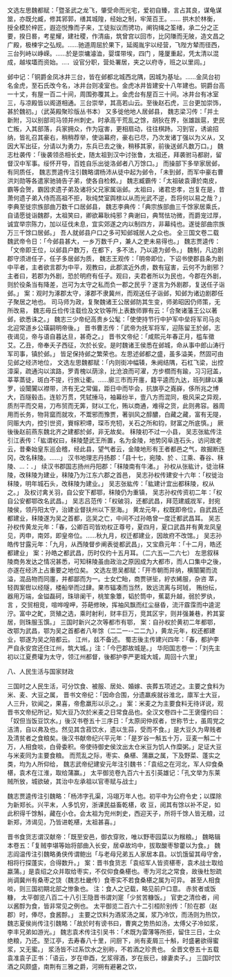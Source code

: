 <!-- { "loadSidebar": true } -->
文选左思魏都赋：「暨圣武之龙飞，肇受命而光宅，爱初自臻，言占其良，谋龟谋筮，亦既允臧，修其郛郭，缮其城隍，经始之制，牢笼百王。…… 拱木於林衡，授全模於梓匠，遐迩悦豫而子来，工徒拟议而骋功，阐钩绳之筌绪，承二分之正要，揆日晷，考星耀，建社稷，作清庙，筑曾宫以回市，比冈隒而无陂，造文昌之广殿，极楝宇之弘规。……驰道周屈於果下，延阁胤宇以经营，飞陛方辇而径西，三台列峙以峥嵘。……於是崇墉濬洫，婴堞带埃，四门  ，隆厦重起，凭太清以混成，越埃壒而资始。…．设官分职，营处署居，夹之以府寺，班之以里闾。」 

邺中记：「铜爵金凤冰井三台，皆在邺都北城西北隅，因城为基址。……金凤台初名金虎，至石氏改今名，冰井台则凌室也。金虎冰井皆建安十八年建也。铜爵台高一十丈，有屋一百二十间，周围弥覆其上。金虎台有屋百三十间。冰井台有冰室三，与凉殿皆以阁道相通。三台崇举，其高若山云。至後赵石虎，三台更加崇饰，甚於魏初。」（武英殿聚珍版丛书本） 
又多徙他地人居邺县， 
魏志梁习传：「并土新附，习以别部司马领并州刺史。时承高干荒乱之馀，胡狄在界，张雄跋扈，吏民亡叛，入其部落，兵家拥众，作为寇害，更相扇动，往往棋跱。习到官，诱谕招纳，皆礼召其豪右，稍稍荐举，使诣幕府，豪右已尽，乃次发诸丁强以为义从，又因大军出征，分请以为勇力，东兵已去之後，稍移其家，前後送邺凡数万口。」
魏志杜袭传：「後袭领丞相长史，随太祖到汉中讨张鲁，太祖还，拜袭驸马都尉，留督汉中军事。绥怀开导，百姓自乐出徙洛邺者八万馀口。」 
而操部下多举家居邺，有同质任， 
魏志贾逵传注引魏略谓杨沛从徒中起为邺令，「未到邺，而军中豪右曹洪刘勋等各遣家驰骑告子弟，使各自检敕。」
魏志臧霸传：「太祖破袁谭於南皮，霸等会贺，霸因求遗子弟及诸将父兄家属诣邺。太祖曰，诸君忠孝，岂复在是，昔萧何遗子弟入侍而高祖不拒，耿纯焚室舆榇以从而光武不逆，吾将何以易之哉？」 
李典至徙宗族部曲万数千口居邺县， 
魏志李典传：「典宗族部曲三千馀家居乘氏，自请愿徙诣魏郡，太祖笑曰，卿欲幕耿纯邪？典谢曰，典驽怯功微，而爵宠过厚，诚宜举宗陈力，加以征伐未息，宜实郊遂之内以制四方，非幕纯也。遂徙部曲宗族万三千馀口居邺。」 
吾人就邺县户口之多可知邺城居人之众也。 
全三国文卷二载魏武帝令日：「今邺县甚大，一乡万数千户，兼人之吏未易得也。」
魏志贾逵传：「文帝即王位，以邺县户数万，在都下，多不法，乃以逵为邺令。」 
魏制，凡边剧郡守须进任子，任子多居邺为质， 
魏志王观传：「明帝即位，下诏书使郡县条为剧中平者，主者欲言郡为中平，观教曰，此郡滨近外虏，数有寇害，云何不为剧邪？主者曰，若郡为外剧，恐於明府有任子。观曰，夫君者所以为民也，今郡在外剧，则於役条当有降差，岂可为太守之私而负一郡之民乎？遂言为外剧郡，复送任子诣邺。」
案：观时为涿郡太守，涿郡不隶冀州，而观送任子诣邺，知邺为诸边剧郡任子聚居之地也。 
司马师为政，复聚魏诸王公居邺防其生变，师弟昭因仍师策，无所改易， 
魏志毋丘俭传注载俭及文钦等所上表数师罪有云：「合聚诸藩王公以著邺，欲悉诛之。」
魏志三少帝纪高贵乡公髦：「使使持节行中护军中垒将军司马炎北迎常道乡公璜嗣明帝後。」
晋书曹志传：「武帝为抚军将军，迎陈留王於邺，志夜谒见，帝与语自暮达旦，甚奇之。」
晋书文帝纪：「咸熙元年春正月，槛车徵艾。乙丑，帝奉夭子西征，次於长安。是时魏诸王侯悉在邺城，命从事中郎山涛行军司事，镇於邺。」 
皆足保持邺之繁荣也。左思述邺都之盛，虽多溢美，然固可由见邺之经济地位， 
文选左思魏都赋：「内则街冲幅辏，朱阙结隅，石杠飞梁，出控漳渠，疏通沟以滨路，罗青槐以荫涂，比沧浪而可濯，方步櫩而有踰，习习冠盖，莘莘蒸徒，斑白不提，行旅让衢。……廓三市而开廛，籍平逵而九达，班列肆以兼罗，设闤闠以襟带，济有无之常偏，距日中而毕会，抗旗亭之嶤嶭，侈所兆之博大，百隧毂击。连轸万贯，凭轼捶马，袖幕纷半，壹八方而混同，极风采之异观，质剂平而交易，刀布贸而无筭，财以工化，贿以商通，难得之货，此则弗容。器周用而长务，物背窳而就攻，不鬻邪而豫贾，著驯风之醇醲，白藏之藏，富有无隄，同赈大内，控引世资，賨幏积墆，琛币充牣，关石之所和钧，财富之所底慎。」 
厥後後赵前燕东魏北齐之建都於邺，非无故矣。
秣陵初不过一小县， 
吴志张紘传注引江表传：「紘谓权曰，秣陵楚武王所置，名为金陵，地势冈阜连石头，访问故老云，昔秦始皇东巡会稽，经此县，望气者云，金陵地形有王者都邑之气，故掘断连冈，改名秣陵。……」
汉书地理志丹扬郡：「县十七，宛陵、於 、江乘、春谷、秣陵、…：．」
续汉书郡国志扬州丹阳郡：「秣陵南有牛渚。」 
孙权从张紘计，徒治秣陵，改秣陵为建业，秣陵乃为江东六郡之首邑， 
吴志孙权传建安十六年：「权徙治秣陵，明年城石头，改秣陵为建业。」
吴志张紘传：「紘建计宜出都秣陵，权从之。」
及权讨禽关羽，自公安下都鄂，秣陵仍为重镇，
吴志孙权传资初二年：「权自公安都鄂改名武昌。」
吴志吕范传：「权破羽，还都武昌，拜范建威戕军，封宛陵侯，领丹阳太守，治建业督扶州以下至海。」 
黄龙元年，权既即帝位，自武昌还都建业，秣陵遂为吴之首都，迄吴之亡，中间不过孙皓曾一度迁都武昌耳。 
吴志孙权传黄龙元年：「春，公卿百司皆劝权正尊号，夏四月，夏口武昌并有黄龙凤皇见，丙申，南郊，即皇帝位。……秋九月，权迁都建业，因故府不改馆。」
吴志孙皓传甘露元年：「九月，从西陵督步阐表徙都武昌」，又宝鼎元年：「十二月，皓还都建业」
案：孙皓之都武昌，历时仅约十五月耳。（二六五—二六七） 
左思叙秣陵商务发达之情况甚悉，可知秣陵虽由政治之原因成为大都市，而人口集中之後，亦遂在经济上占重要之地位矣。 
文选左思吴都赋：「开市朝而并纳，横闤闠而流溢，混品物而同廛，并都鄙而为一。士女伫眙，商贾骈坒，紵衣絺服，杂咨 萃，轻舆案辔以经隧，楼船举而过肆。果市辐凑而当然，致远流离与珂珬， 贿纷纭，器用万端，金镒磊砢，珠琲阑干，桃笙象簟，韬於筒中，蕉葛升越，弱於罗纨， 言  ，交贸相竞，喧哗喤呷，芬葩修映，挥袖风飘而红尘昼昏，流汗霡霂而中逵泥泞。富中之甿，货殖之选，乘时射利，财丰巨万，竞其区宇，则并强兼巷，矜其宴居，则珠服玉馔。」 
三国时新兴之次等都市有鄂， 
案：自孙权於黄初二年都鄂，改鄂为武昌，鄂为吴之首都者八年馀（二二一--二二九），黄龙元年，权还都建业，鄂遂为吴之陪都云。 
江州，兹不备述。 
蜀志後主传建兴四年：「春，都护李严自永安宫还住江州，筑大城。」注：「今巴郡故城是。」
华阳国志卷一：「刘先主初以江夏费瓘为太守，领江州都督，後都护李严更城大城，周回十六里」 



八、人民生活与国家财政 

三国时之人民生活，可分饮食、被服、居处、婚嫁、丧葬五项述之。主要之食料为米、麦、大豆之属， 
晋书文帝纪：「因命合围，分遗羸疾就谷淮北，廪军士大豆，人三升，钦闻之，果喜，帝愈羸形以示之。」
案：米麦之为主要食料无待详说，观晋书文帝纪所记，知大豆乃次於米麦之日常食品也。全汉文卷四十二王褒僮约曰：「奴但当饭豆饮水。」後汉书卷五十三序日：「太原闵仲叔者，世称节士，虽周党之洁清，自以弗及也。然见其含菽饮水，遗以生蒜，受而不食。」是大豆久为卑贱者及清贫者之食粮矣。後汉书献帝纪兴平元年：「是岁谷一斛五十万，豆麦一斛二十万，人相食啖，白骨委积。帝使待御史侯汶出太仓米豆为饥人作糜粥。」足证大豆与米麦同为主要食粮。 
而荒乱之际，枣实、桑椹、蒲嬴之属，下及野菜、蓬实之类，均为人所仰给， 
魏志武帝纪建安元年注引魏书：「袁绍之在河北，军人仰食桑椹，袁术在江淮，取给蒲赢。」
太平御览卷九百六十五引英雄记：「孔文举为东莱贼所放，城欲破，其治中左承祖以官枣赋与战士」 

魏志贾逵传注引魏略：「杨沛字孔渠，冯翊万年人也。初平中为公府令史；以牒除为新郑长。兴平末，人多饥穷，浙课民益畜乾椹，收 豆，阅其有馀以补不足，如此积得千馀斛，藏在小仓。会太祖为兖州刺史，西迎天子，所将千馀人皆无粮，过新郑，沛谒见，乃皆进乾椹，太祖甚喜。」 

晋书食货志谓汉献帝：「既至安邑，御衣穿败，唯以野枣园菜以为糇粮。」
魏略辑本卷五：「复贼李堪等始将部曲入长安，居卓故坞中，拔取酸枣黎藿以为食。」
魏志阎温传注引魏略勇侠传谓鲍出「与老母兄弟五人家居本县。以饥饿留其母守舍，相将行探蓬实，合得数升。」
案：晋书食货志「袁绍军人皆资椹枣，袁术战士取给蠃蒲。」是袁绍之众并取给枣实，不仅仰食桑椹也。枣为河北之常食，故後杜恕疏尚调冀州有桑枣之饶（魏志杜畿传）食枣实不若食桑椹之属为可异。 
甚至人相食啖，则三国初期北部之惨象也。 
注：食人之记载，略见前户口意。 
赤贫者或饭糠， 
太平御览八百二十八引王隐晋书谓刘寔「少贫苦糠饭。」 
官吏之清俭者，间以酱酻为食，皆非常见之例也。 
太平御览二百六十二引桓阶别传：「阶在郡（赵郡）时，俸尽，食酱酻。」 
主要之饮料为酒浆汤之属，浆乃冷饮，而汤则为热饮， 
魏志夏侯尚传注引魏略：「故於时有谤书曰，曹爽之势热如汤，太傅父子冷如浆，李丰兄弟如游光。」
魏志袁术传注引吴书：「术既为雷薄等所拒，留住三日，士众绝粮，乃还。至江亭，去寿春八十里，问厨下，尚有麦屑三十斛，时盛暑欲得蜜浆，又无蜜。」 
浆汤皆不过系饮水之别称，不若酒之珍贵也。 
全晋文卷五十五载袁准袁子正书：「语云，岁在申酉，乞浆得酒，岁在辰已，嫁妻卖子。」 
三国时饮酒之风颇盛，南荆有三雅之爵，河朔有避暑之饮， 
